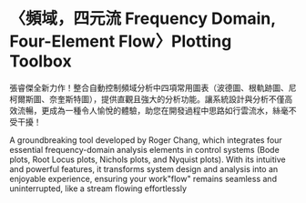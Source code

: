 # 〈頻域，四元流 Frequency Domain, Four-Element Flow〉Plotting Toolbox
張睿傑全新力作！整合自動控制頻域分析中四項常用圖表（波德圖、根軌跡圖、尼柯爾斯圖、奈奎斯特圖），提供直觀且強大的分析功能。讓系統設計與分析不僅高效流暢，更成為一種令人愉悅的體驗，助您在開發過程中思路如行雲流水，絲毫不受干擾！

A groundbreaking tool developed by Roger Chang, which integrates four essential frequency-domain analysis elements in control systems (Bode plots, Root Locus plots, Nichols plots, and Nyquist plots). With its intuitive and powerful features, it transforms system design and analysis into an enjoyable experience, ensuring your work"flow" remains seamless and uninterrupted, like a stream flowing effortlessly
